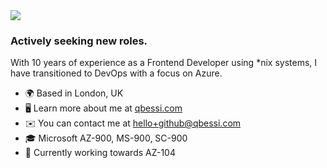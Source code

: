 <img src="https://media.licdn.com/dms/image/v2/D4E16AQHJ1xhweZgd9A/profile-displaybackgroundimage-shrink_350_1400/profile-displaybackgroundimage-shrink_350_1400/0/1721566992008?e=1729123200&v=beta&t=WK7R1Uyz2yjdCfBe3eL4FWcjEmP1Wdxlq_cfkhQmDqc" />

### Actively seeking new roles.
With 10 years of experience as a Frontend Developer using *nix systems, I have transitioned to DevOps with a focus on Azure.

- 🌍  Based in London, UK
- 🖥️  Learn more about me at [qbessi.com](http://qbessi.com)
- ✉️  You can contact me at [hello+github@qbessi.com](mailto:hello+github@qbessi.com)
- 🎓  Microsoft AZ-900, MS-900, SC-900
- 🧠  Currently working towards AZ-104
